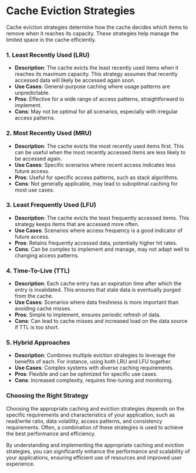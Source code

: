 # Cache Eviction Strategies

Cache eviction strategies determine how the cache decides which items to remove when it reaches its capacity. These strategies help manage the limited space in the cache efficiently.

### 1. **Least Recently Used (LRU)**
- **Description**: The cache evicts the least recently used items when it reaches its maximum capacity. This strategy assumes that recently accessed data will likely be accessed again soon.
- **Use Cases**: General-purpose caching where usage patterns are unpredictable.
- **Pros**: Effective for a wide range of access patterns, straightforward to implement.
- **Cons**: May not be optimal for all scenarios, especially with irregular access patterns.

### 2. **Most Recently Used (MRU)**
- **Description**: The cache evicts the most recently used items first. This can be useful when the most recently accessed items are less likely to be accessed again.
- **Use Cases**: Specific scenarios where recent access indicates less future access.
- **Pros**: Useful for specific access patterns, such as stack algorithms.
- **Cons**: Not generally applicable, may lead to suboptimal caching for most use cases.

### 3. **Least Frequently Used (LFU)**
- **Description**: The cache evicts the least frequently accessed items. This strategy keeps items that are accessed more often.
- **Use Cases**: Scenarios where access frequency is a good indicator of future access.
- **Pros**: Retains frequently accessed data, potentially higher hit rates.
- **Cons**: Can be complex to implement and manage, may not adapt well to changing access patterns.

### 4. **Time-To-Live (TTL)**
- **Description**: Each cache entry has an expiration time after which the entry is invalidated. This ensures that stale data is eventually purged from the cache.
- **Use Cases**: Scenarios where data freshness is more important than avoiding cache misses.
- **Pros**: Simple to implement, ensures periodic refresh of data.
- **Cons**: Can lead to cache misses and increased load on the data source if TTL is too short.

### 5. **Hybrid Approaches**
- **Description**: Combines multiple eviction strategies to leverage the benefits of each. For instance, using both LRU and LFU together.
- **Use Cases**: Complex systems with diverse caching requirements.
- **Pros**: Flexible and can be optimized for specific use cases.
- **Cons**: Increased complexity, requires fine-tuning and monitoring.

### Choosing the Right Strategy

Choosing the appropriate caching and eviction strategies depends on the specific requirements and characteristics of your application, such as read/write ratio, data volatility, access patterns, and consistency requirements. Often, a combination of these strategies is used to achieve the best performance and efficiency.

By understanding and implementing the appropriate caching and eviction strategies, you can significantly enhance the performance and scalability of your applications, ensuring efficient use of resources and improved user experience.
